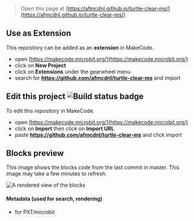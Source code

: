 
> Open this page at [https://afmcdnl.github.io/turtle-clear-ms/](https://afmcdnl.github.io/turtle-clear-ms/)

## Use as Extension

This repository can be added as an **extension** in MakeCode.

* open [https://makecode.microbit.org/](https://makecode.microbit.org/)
* click on **New Project**
* click on **Extensions** under the gearwheel menu
* search for **https://github.com/afmcdnl/turtle-clear-ms** and import

## Edit this project ![Build status badge](https://github.com/afmcdnl/turtle-clear-ms/workflows/MakeCode/badge.svg)

To edit this repository in MakeCode.

* open [https://makecode.microbit.org/](https://makecode.microbit.org/)
* click on **Import** then click on **Import URL**
* paste **https://github.com/afmcdnl/turtle-clear-ms** and click import

## Blocks preview

This image shows the blocks code from the last commit in master.
This image may take a few minutes to refresh.

![A rendered view of the blocks](https://github.com/afmcdnl/turtle-clear-ms/raw/master/.github/makecode/blocks.png)

#### Metadata (used for search, rendering)

* for PXT/microbit
<script src="https://makecode.com/gh-pages-embed.js"></script><script>makeCodeRender("{{ site.makecode.home_url }}", "{{ site.github.owner_name }}/{{ site.github.repository_name }}");</script>
